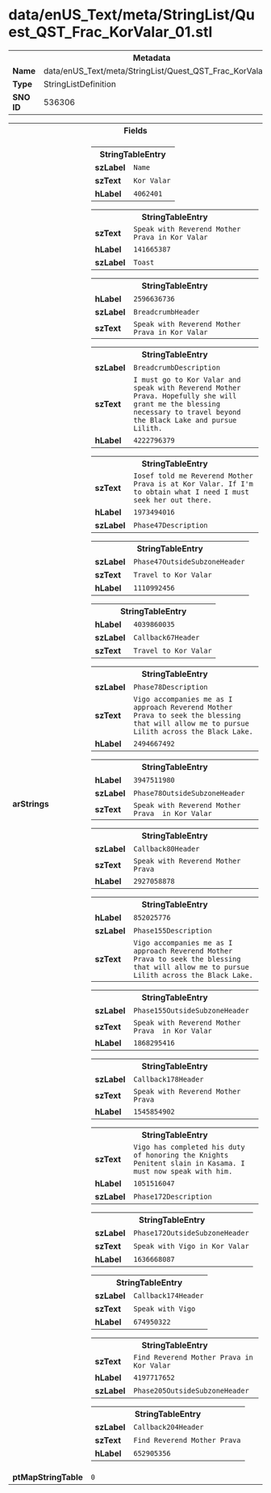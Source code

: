 <h1>data/enUS_Text/meta/StringList/Quest_QST_Frac_KorValar_01.stl</h1><table><tr><th colspan="100%">Metadata</th></tr><tr><td><b>Name</b></td><td>data/enUS_Text/meta/StringList/Quest_QST_Frac_KorValar_01.stl</td></tr><tr><td><b>Type</b></td><td>StringListDefinition</td></tr><tr><td><b>SNO ID</b></td><td>536306</td></tr></table>

<table><tr><th colspan="100%">Fields</th></tr><tr><td><b>arStrings</b></td><td><table><tr><th colspan="100%">StringTableEntry</th></tr><tr><td><b>szLabel</b></td><td><code>Name</code></td></tr><tr><td><b>szText</b></td><td><code>Kor Valar</code></td></tr><tr><td><b>hLabel</b></td><td><code>4062401</code></td></tr></table>


<table><tr><th colspan="100%">StringTableEntry</th></tr><tr><td><b>szText</b></td><td><code>Speak with Reverend Mother Prava in Kor Valar</code></td></tr><tr><td><b>hLabel</b></td><td><code>141665387</code></td></tr><tr><td><b>szLabel</b></td><td><code>Toast</code></td></tr></table>


<table><tr><th colspan="100%">StringTableEntry</th></tr><tr><td><b>hLabel</b></td><td><code>2596636736</code></td></tr><tr><td><b>szLabel</b></td><td><code>BreadcrumbHeader</code></td></tr><tr><td><b>szText</b></td><td><code>Speak with Reverend Mother Prava in Kor Valar</code></td></tr></table>


<table><tr><th colspan="100%">StringTableEntry</th></tr><tr><td><b>szLabel</b></td><td><code>BreadcrumbDescription</code></td></tr><tr><td><b>szText</b></td><td><code>I must go to Kor Valar and speak with Reverend Mother Prava. Hopefully she will grant me the blessing necessary to travel beyond the Black Lake and pursue Lilith.</code></td></tr><tr><td><b>hLabel</b></td><td><code>4222796379</code></td></tr></table>


<table><tr><th colspan="100%">StringTableEntry</th></tr><tr><td><b>szText</b></td><td><code>Iosef told me Reverend Mother Prava is at Kor Valar. If I'm to obtain what I need I must seek her out there. </code></td></tr><tr><td><b>hLabel</b></td><td><code>1973494016</code></td></tr><tr><td><b>szLabel</b></td><td><code>Phase47Description</code></td></tr></table>


<table><tr><th colspan="100%">StringTableEntry</th></tr><tr><td><b>szLabel</b></td><td><code>Phase47OutsideSubzoneHeader</code></td></tr><tr><td><b>szText</b></td><td><code>Travel to Kor Valar</code></td></tr><tr><td><b>hLabel</b></td><td><code>1110992456</code></td></tr></table>


<table><tr><th colspan="100%">StringTableEntry</th></tr><tr><td><b>hLabel</b></td><td><code>4039860035</code></td></tr><tr><td><b>szLabel</b></td><td><code>Callback67Header</code></td></tr><tr><td><b>szText</b></td><td><code>Travel to Kor Valar</code></td></tr></table>


<table><tr><th colspan="100%">StringTableEntry</th></tr><tr><td><b>szLabel</b></td><td><code>Phase78Description</code></td></tr><tr><td><b>szText</b></td><td><code>Vigo accompanies me as I approach Reverend Mother Prava to seek the blessing that will allow me to pursue Lilith across the Black Lake.</code></td></tr><tr><td><b>hLabel</b></td><td><code>2494667492</code></td></tr></table>


<table><tr><th colspan="100%">StringTableEntry</th></tr><tr><td><b>hLabel</b></td><td><code>3947511980</code></td></tr><tr><td><b>szLabel</b></td><td><code>Phase78OutsideSubzoneHeader</code></td></tr><tr><td><b>szText</b></td><td><code>Speak with Reverend Mother Prava  in Kor Valar</code></td></tr></table>


<table><tr><th colspan="100%">StringTableEntry</th></tr><tr><td><b>szLabel</b></td><td><code>Callback80Header</code></td></tr><tr><td><b>szText</b></td><td><code>Speak with Reverend Mother Prava</code></td></tr><tr><td><b>hLabel</b></td><td><code>2927058878</code></td></tr></table>


<table><tr><th colspan="100%">StringTableEntry</th></tr><tr><td><b>hLabel</b></td><td><code>852025776</code></td></tr><tr><td><b>szLabel</b></td><td><code>Phase155Description</code></td></tr><tr><td><b>szText</b></td><td><code>Vigo accompanies me as I approach Reverend Mother Prava to seek the blessing that will allow me to pursue Lilith across the Black Lake.</code></td></tr></table>


<table><tr><th colspan="100%">StringTableEntry</th></tr><tr><td><b>szLabel</b></td><td><code>Phase155OutsideSubzoneHeader</code></td></tr><tr><td><b>szText</b></td><td><code>Speak with Reverend Mother Prava  in Kor Valar</code></td></tr><tr><td><b>hLabel</b></td><td><code>1868295416</code></td></tr></table>


<table><tr><th colspan="100%">StringTableEntry</th></tr><tr><td><b>szLabel</b></td><td><code>Callback178Header</code></td></tr><tr><td><b>szText</b></td><td><code>Speak with Reverend Mother Prava</code></td></tr><tr><td><b>hLabel</b></td><td><code>1545854902</code></td></tr></table>


<table><tr><th colspan="100%">StringTableEntry</th></tr><tr><td><b>szText</b></td><td><code>Vigo has completed his duty of honoring the Knights Penitent slain in Kasama. I must now speak with him. </code></td></tr><tr><td><b>hLabel</b></td><td><code>1051516047</code></td></tr><tr><td><b>szLabel</b></td><td><code>Phase172Description</code></td></tr></table>


<table><tr><th colspan="100%">StringTableEntry</th></tr><tr><td><b>szLabel</b></td><td><code>Phase172OutsideSubzoneHeader</code></td></tr><tr><td><b>szText</b></td><td><code>Speak with Vigo in Kor Valar</code></td></tr><tr><td><b>hLabel</b></td><td><code>1636668087</code></td></tr></table>


<table><tr><th colspan="100%">StringTableEntry</th></tr><tr><td><b>szLabel</b></td><td><code>Callback174Header</code></td></tr><tr><td><b>szText</b></td><td><code>Speak with Vigo</code></td></tr><tr><td><b>hLabel</b></td><td><code>674950322</code></td></tr></table>


<table><tr><th colspan="100%">StringTableEntry</th></tr><tr><td><b>szText</b></td><td><code>Find Reverend Mother Prava in Kor Valar</code></td></tr><tr><td><b>hLabel</b></td><td><code>4197717652</code></td></tr><tr><td><b>szLabel</b></td><td><code>Phase205OutsideSubzoneHeader</code></td></tr></table>


<table><tr><th colspan="100%">StringTableEntry</th></tr><tr><td><b>szLabel</b></td><td><code>Callback204Header</code></td></tr><tr><td><b>szText</b></td><td><code>Find Reverend Mother Prava</code></td></tr><tr><td><b>hLabel</b></td><td><code>652905356</code></td></tr></table>


</td></tr><tr><td><b>ptMapStringTable</b></td><td><code>0</code></td></tr></table>

